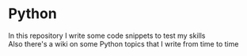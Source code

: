 # Python

In this repository I write some code snippets to test my skills   
Also there's a wiki on some Python topics that I write from time to time 